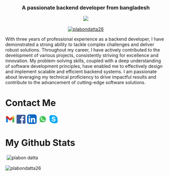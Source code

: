<h3 align="center">A passionate backend developer from bangladesh</h3>
<p align="center">
<!-- <img src="https://gist.githubusercontent.com/arunprakashpj/48aa20057048b46c6f9ba9d114a8b76f/raw/69a9d496f651091a509ea8d9913c4aef5c419afb/Hi.gif"> -->
<img src="https://gist.githubusercontent.com/musama619/eb3b00f5a85880bfaa7416d7916d61c5/raw/a9786f37062f2d0ed2dc724823aa66eed8ce883f/hi.gif" style="border-radius: 5%;" />

</p>
 <!-- Trophy section -->
<p align="center"> <a href="https://github.com/ryo-ma/github-profile-trophy"><img src="https://github-profile-trophy.vercel.app/?username=plabondatta26&margin-w=15&theme=algolia" alt="plabondatta26" /></a> </p>

<p>
With three years of professional experience as a backend developer, I have demonstrated a strong ability to tackle complex challenges and deliver robust solutions. Throughout my career, I have actively contributed to the development of various projects, consistently striving for excellence and innovation. My problem-solving skills, coupled with a deep understanding of software development principles, have enabled me to effectively design and implement scalable and efficient backend systems. I am passionate about leveraging my technical proficiency to drive impactful results and contribute to the advancement of cutting-edge software solutions.
</p>

# Contact Me

<p>
<a href="mailto:plabondatta26@gmail.com"><img src="https://raw.githubusercontent.com/plabondatta26/icons/main/icons8-gmail.svg" width=30></a>
<a href="https://www.facebook.com/plabondatta26/"><img src="https://raw.githubusercontent.com/plabondatta26/icons/main/Facebook.svg" width=30></a>
<a href="https://www.linkedin.com/in/plabon-datta/"><img src="https://raw.githubusercontent.com/plabondatta26/icons/main/LinkedIn.svg" width=30></a>
<a href="https://wa.me/+8801797405859"><img src="https://raw.githubusercontent.com/plabondatta26/icons/main/icons8-whatsapp.svg" width=30></a>
<a href="skype:plabondatta26?chat"><img src="https://raw.githubusercontent.com/plabondatta26/icons/main/icons8-skype.svg" width=30></a>
</p>

# My Github Stats

<p>&nbsp;<img align="center" src="https://github-readme-stats.vercel.app/api?username=plabondatta26&show_icons=true&theme=dark&title_color=ffffff&text_color=ffffff&icon_color=0775d5&locale=en" alt="plabon datta" /></p>
<p><img align="center" src="https://github-readme-stats.vercel.app/api/top-langs?username=plabondatta26&show_icons=true&locale=en&layout=compact&theme=dark" alt="plabondatta26" width=470/></p>
